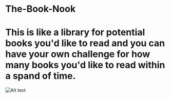 # The-Book-Nook

# This is like a library for potential books you'd like to read and you can have your own challenge for how many books you'd like to read within a spand of time.

![Alt text](C:\Users\Owner\seir_kale\unit1\week6\Project1\The-Book-Nook\img\clay-banks-z_DkoUqgx6M-unsplash.jpg)